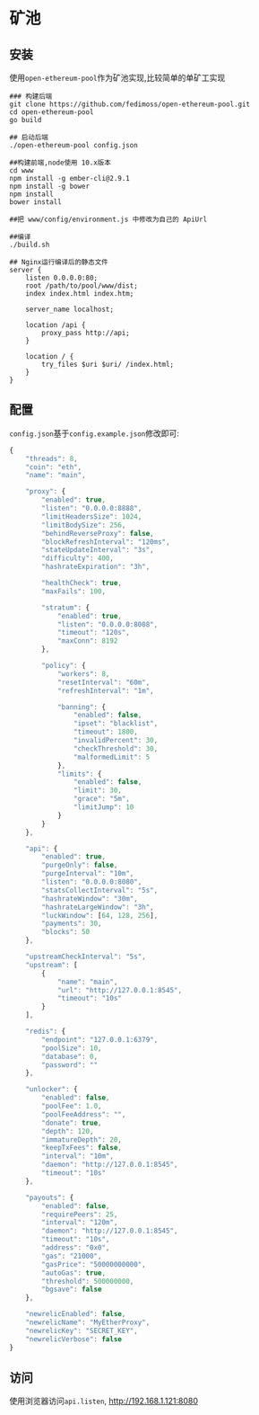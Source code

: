 # 矿池

## 安装

使用`open-ethereum-pool`作为矿池实现,比较简单的单矿工实现

    ### 构建后端
    git clone https://github.com/fedimoss/open-ethereum-pool.git
    cd open-ethereum-pool
    go build
    
    ## 启动后端
    ./open-ethereum-pool config.json
    
    ##构建前端,node使用 10.x版本
    cd www
    npm install -g ember-cli@2.9.1
    npm install -g bower
    npm install
    bower install
    
    ##把 www/config/environment.js 中修改为自己的 ApiUrl
    
    ##编译
    ./build.sh
    
    ## Nginx运行编译后的静态文件
    server {
    	listen 0.0.0.0:80;
    	root /path/to/pool/www/dist;
    	index index.html index.htm;
    
    	server_name localhost;
    
    	location /api {
    		proxy_pass http://api;
    	}
    
    	location / {
    		try_files $uri $uri/ /index.html;
    	}
    }

## 配置

`config.json`基于`config.example.json`修改即可:

```javascript
{
    "threads": 8,
    "coin": "eth",
    "name": "main",

    "proxy": {
        "enabled": true,
        "listen": "0.0.0.0:8888",
        "limitHeadersSize": 1024,
        "limitBodySize": 256,
        "behindReverseProxy": false,
        "blockRefreshInterval": "120ms",
        "stateUpdateInterval": "3s",
        "difficulty": 400,
        "hashrateExpiration": "3h",

        "healthCheck": true,
        "maxFails": 100,

        "stratum": {
            "enabled": true,
            "listen": "0.0.0.0:8008",
            "timeout": "120s",
            "maxConn": 8192
        },

        "policy": {
            "workers": 8,
            "resetInterval": "60m",
            "refreshInterval": "1m",

            "banning": {
                "enabled": false,
                "ipset": "blacklist",
                "timeout": 1800,
                "invalidPercent": 30,
                "checkThreshold": 30,
                "malformedLimit": 5
            },
            "limits": {
                "enabled": false,
                "limit": 30,
                "grace": "5m",
                "limitJump": 10
            }
        }
    },

    "api": {
        "enabled": true,
        "purgeOnly": false,
        "purgeInterval": "10m",
        "listen": "0.0.0.0:8080",
        "statsCollectInterval": "5s",
        "hashrateWindow": "30m",
        "hashrateLargeWindow": "3h",
        "luckWindow": [64, 128, 256],
        "payments": 30,
        "blocks": 50
    },

    "upstreamCheckInterval": "5s",
    "upstream": [
        {
            "name": "main",
            "url": "http://127.0.0.1:8545",
            "timeout": "10s"
        }
    ],

    "redis": {
        "endpoint": "127.0.0.1:6379",
        "poolSize": 10,
        "database": 0,
        "password": ""
    },

    "unlocker": {
        "enabled": false,
        "poolFee": 1.0,
        "poolFeeAddress": "",
        "donate": true,
        "depth": 120,
        "immatureDepth": 20,
        "keepTxFees": false,
        "interval": "10m",
        "daemon": "http://127.0.0.1:8545",
        "timeout": "10s"
    },

    "payouts": {
        "enabled": false,
        "requirePeers": 25,
        "interval": "120m",
        "daemon": "http://127.0.0.1:8545",
        "timeout": "10s",
        "address": "0x0",
        "gas": "21000",
        "gasPrice": "50000000000",
        "autoGas": true,
        "threshold": 500000000,
        "bgsave": false
    },

    "newrelicEnabled": false,
    "newrelicName": "MyEtherProxy",
    "newrelicKey": "SECRET_KEY",
    "newrelicVerbose": false
}
```

## 访问

使用浏览器访问`api.listen`, http://192.168.1.121:8080